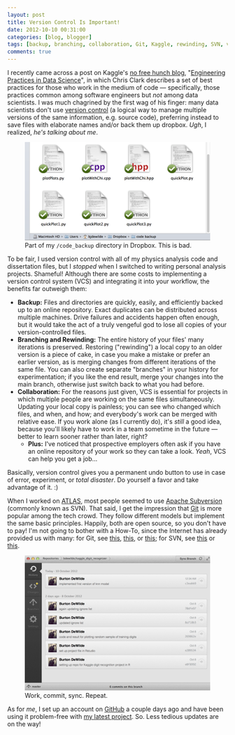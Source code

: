 ```yaml
---
layout: post
title: Version Control Is Important!
date: 2012-10-10 00:31:00
categories: [blog, blogger]
tags: [backup, branching, collaboration, Git, Kaggle, rewinding, SVN, version control]
comments: true
---
```


I recently came across a post on Kaggle's [no free hunch blog](http://blog.kaggle.com/), "[Engineering Practices in Data Science](http://blog.kaggle.com/2012/10/04/engineering-practices-in-data-science/)", in which Chris Clark describes a set of best practices for those who work in the medium of code — specifically, those practices common among software engineers but _not_ among data scientists. I was much chagrined by the first wag of his finger: many data scientists don't use [version control](http://en.wikipedia.org/wiki/Revision_control) (a logical way to manage multiple versions of the same information, e.g. source code), preferring instead to save files with elaborate names and/or back them up dropbox. _Ugh_, I realized, _he's talking about me_.

<figure>
  <img class="tqw" src="/assets/images/2012-10-10-dropbox-code-backup.png" alt="2012-10-10-dropbox-code-backup.png">
  <figcaption>Part of my <code>/code_backup</code> directory in Dropbox. This is bad.</figcaption>
</figure>

To be fair, I used version control with all of my physics analysis code and dissertation files, but I _stopped_ when I switched to writing personal analysis projects. Shameful! Although there are some costs to implementing a version control system (VCS) and integrating it into your workflow, the benefits far outweigh them:

- __Backup:__ Files and directories are quickly, easily, and efficiently backed up to an online repository. Exact duplicates can be distributed across multiple machines. Drive failures and accidents happen often enough, but it would take the act of a truly vengeful god to lose all copies of your version-controlled files.
- __Branching and Rewinding:__ The entire history of your files' many iterations is preserved. Restoring ("rewinding") a local copy to an older version is a piece of cake, in case you make a mistake or prefer an earlier version, as is merging changes from different iterations of the same file. You can also create separate "branches" in your history for experimentation; if you like the end result, merge your changes into the main branch, otherwise just switch back to what you had before.
- __Collaboration:__ For the reasons just given, VCS is essential for projects in which multiple people are working on the same files simultaneously. Updating your local copy is painless; you can see who changed which files, and when, and how; and everybody's work can be merged with relative ease. If you work alone (as I currently do), it's _still_ a good idea, because you'll likely have to work in a team sometime in the future — better to learn sooner rather than later, right?
    - __Plus:__ I've noticed that prospective employers often ask if you have an online repository of your work so they can take a look. _Yeah_, VCS can help you get a job...

Basically, version control gives you a permanent undo button to use in case of error, experiment, or _total disaster_. Do yourself a favor and take advantage of it. :)

When I worked on [ATLAS](http://atlas.ch/), most people seemed to use [Apache Subversion](http://en.wikipedia.org/wiki/Apache_Subversion) (commonly known as SVN). That said, I get the impression that [Git](http://en.wikipedia.org/wiki/Git_(software)) is more popular among the tech crowd. They follow different models but implement the same basic principles. Happily, both are open source, so you don't have to pay! I'm not going to bother with a How-To, since the Internet has already provided us with many: for Git, see [this](http://www-cs-students.stanford.edu/~blynn/gitmagic/), [this](http://git-scm.com/book), or [this](http://coding.smashingmagazine.com/2011/07/26/modern-version-control-with-git-series/); for SVN, see [this](http://svnbook.red-bean.com/) or [this](http://subversion.apache.org/docs/community-guide/).

<figure>
  <img class="tqw" src="/assets/images/2012-10-10-github-mac-gui.png" alt="2012-10-10-github-mac-gui.png">
  <figcaption>Work, commit, sync. Repeat.</figcaption>
</figure>

As for _me_, I set up an account on [GitHub](https://github.com/) a couple days ago and have been using it problem-free with [my latest project](https://www.kaggle.com/c/digit-recognizer). So. Less tedious updates are on the way!
